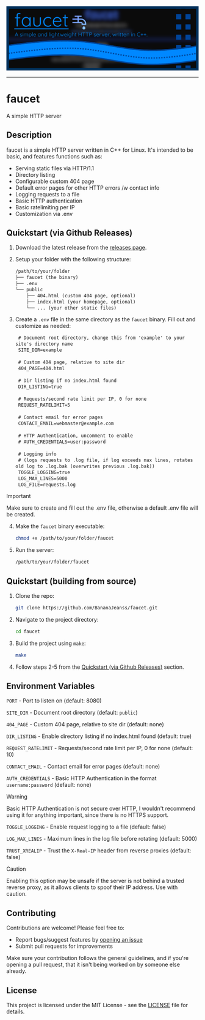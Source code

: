 <div align="center">
  <img src="https://github.com/BananaJeanss/faucet/blob/main/assets/fauc2.png?raw=true" alt="Faucet Banner"/>
</div>

---

# faucet

A simple HTTP server

## Description

faucet is a simple HTTP server written in C++ for Linux. It's intended to be basic, and features functions such as:

- Serving static files via HTTP/1.1
- Directory listing
- Configurable custom 404 page
- Default error pages for other HTTP errors /w contact info
- Logging requests to a file
- Basic HTTP authentication
- Basic ratelimiting per IP
- Customization via .env

## Quickstart (via Github Releases)

1. Download the latest release from the [releases page](https://github.com/BananaJeanss/faucet/releases).
2. Setup your folder with the following structure:

   ```tree
   /path/to/your/folder
   ├── faucet (the binary)
   ├── .env
   └── public
       ├── 404.html (custom 404 page, optional)
       ├── index.html (your homepage, optional)
       └── ... (your other static files)
   ```

3. Create a `.env` file in the same directory as the `faucet` binary. Fill out and customize as needed:

   ```env
    # Document root directory, change this from 'example' to your site's directory name
    SITE_DIR=example

    # Custom 404 page, relative to site dir
    404_PAGE=404.html

    # Dir listing if no index.html found
    DIR_LISTING=true

    # Requests/second rate limit per IP, 0 for none
    REQUEST_RATELIMIT=5

    # Contact email for error pages
    CONTACT_EMAIL=webmaster@example.com

    # HTTP Authentication, uncomment to enable
    # AUTH_CREDENTIALS=user:password

    # Logging info
    # (logs requests to .log file, if log exceeds max lines, rotates old log to .log.bak (overwrites previous .log.bak))
    TOGGLE_LOGGING=true
    LOG_MAX_LINES=5000
    LOG_FILE=requests.log
   ```

> [!IMPORTANT]
> Make sure to create and fill out the .env file, otherwise a default .env file will be created.

4. Make the `faucet` binary executable:

   ```bash
   chmod +x /path/to/your/folder/faucet
   ```

5. Run the server:

   ```bash
   /path/to/your/folder/faucet
   ```

## Quickstart (building from source)

1. Clone the repo:

   ```bash
   git clone https://github.com/BananaJeanss/faucet.git
   ```

2. Navigate to the project directory:

   ```bash
   cd faucet
   ```

3. Build the project using `make`:

   ```bash
   make
   ```

4. Follow steps 2-5 from the [Quickstart (via Github Releases)](#quickstart-via-github-releases) section.

## Environment Variables

`PORT` - Port to listen on (default: 8080)

`SITE_DIR` - Document root directory (default: `public`)

`404_PAGE` - Custom 404 page, relative to site dir (default: none)

`DIR_LISTING` - Enable directory listing if no index.html found (default: true)

`REQUEST_RATELIMIT` - Requests/second rate limit per IP, 0 for none (default: 10)

`CONTACT_EMAIL` - Contact email for error pages (default: none)

`AUTH_CREDENTIALS` - Basic HTTP Authentication in the format `username:password` (default: none)

> [!WARNING]
> Basic HTTP Authentication is not secure over HTTP, I wouldn't recommend using it for anything important, since there is no HTTPS support.

`TOGGLE_LOGGING` - Enable request logging to a file (default: false)

`LOG_MAX_LINES` - Maximum lines in the log file before rotating (default: 5000)

`TRUST_XREALIP` - Trust the `X-Real-IP` header from reverse proxies (default: false)

> [!CAUTION]
> Enabling this option may be unsafe if the server is not behind a trusted reverse proxy, as it allows clients to spoof their IP address. Use with caution.

## Contributing

Contributions are welcome! Please feel free to:

- Report bugs/suggest features by [opening an issue](https://github.com/BananaJeanss/faucet/issues)
- Submit pull requests for improvements

Make sure your contribution follows the general guidelines, and if you're opening a pull request, that it isn't being worked on by someone else already.

## License

This project is licensed under the MIT License - see the [LICENSE](LICENSE) file for details.
